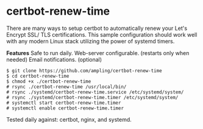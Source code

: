 # certbot-renew-time


There are many ways to setup certbot to automatically renew your Let's Encrypt SSL/ TLS certifications. This sample configuration should work well with any modern Linux stack utilizing the power of systemd timers.

**Features**
Safe to run daily. 
Web-server configurable. (restarts only when needed)
Email notifications. (optional)



```
$ git clone https://github.com/ampling/certbot-renew-time
$ cd certbot-renew-time
$ chmod +x ./certbot-renew-time
# rsync ./certbot-renew-time /usr/local/bin/
# rsync ./systemd/certbot-renew-time.service /etc/systemd/system/
# rsync ./systemd/certbot-renew-time.timer /etc/systemd/system/
# systemctl start certbot-renew-time.timer
# systemctl enable certbot-renew-time.timer
```

Tested daily against:  certbot, nginx, and systemd.
